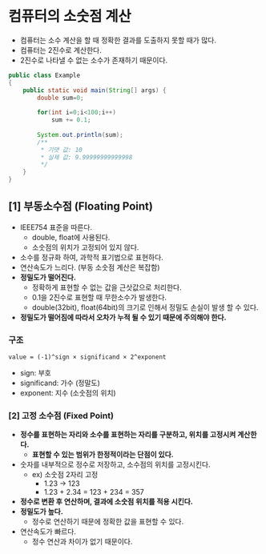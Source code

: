 # 컴퓨터의 소숫점 계산
- 컴퓨터는 소수 계산을 할 때 정확한 결과를 도출하지 못할 때가 많다.
- 컴퓨터는 2진수로 계산한다.
- 2진수로 나타낼 수 없는 소수가 존재하기 때문이다.

```java
public class Example
{
	public static void main(String[] args) {
		double sum=0;
		
		for(int i=0;i<100;i++)
		    sum += 0.1;
		    
		System.out.println(sum);
        /**
         * 기댓 값: 10
         * 실제 값: 9.99999999999998
         */
    }
}
```

## [1] 부동소수점 (Floating Point)
- IEEE754 표준을 따른다.
    - double, float에 사용된다.
    - 소숫점의 위치가 고정되어 있지 않다.
- 소수를 정규화 하여, 과학적 표기법으로 표현하다.
- 연산속도가 느리다. (부동 소숫점 계산은 복잡함)
- **정밀도가 떨어진다.**
  - 정확하게 표현할 수 없는 값을 근삿값으로 처리한다.
  - 0.1을 2진수로 표현할 때 무한소수가 발생한다.
  - double(32bit), float(64bit)의 크기로 인해서 정밀도 손실이 발생 할 수 있다.
- **정밀도가 떨어짐에 따라서 오차가 누적 될 수 있기 때문에 주의해야 한다.**
### 구조
```text
value = (-1)^sign × significand × 2^exponent
```
- sign: 부호
- significand: 가수 (정말도)
- exponent: 지수 (소숫점의 위치)


### [2] 고정 소수점 (Fixed Point)
- **정수를 표현하는 자리와 소수를 표현하는 자리를 구분하고, 위치를 고정시켜 계산한다.**
  - **표현할 수 있는 범위가 한정적이라는 단점이 있다.**
- 숫자를 내부적으로 정수로 저장하고, 소수점의 위치를 고정시킨다.
  - ex) 소숫점 2자리 고정
    - 1.23 -> 123
    - 1.23 + 2.34 = 123 + 234 = 357
- **정수로 변환 후 연산하며, 결과에 소숫점 위치를 적용 시킨다.**
- **정밀도가 높다.**
    - 정수로 연산하기 때문에 정확한 값을 표현할 수 있다.
- 연산속도가 빠르다.
  - 정수 연산과 차이가 없기 때문이다.